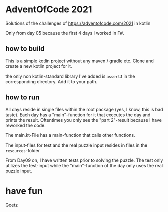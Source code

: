 # AdventOfCode 2021

Solutions of the challenges of https://adventofcode.com/2021 in kotlin

Only from day 05 because the first 4 days I worked in F#. 

## how to build

This is a simple kotlin project without any maven / gradle etc. Clone and create a new kotlin
project for it.

the only non kotlin-standard library I've added is `assertJ` in the corresponding directory.
Add it to your path.

## how to run

All days reside in single files within the root package (yes, I know, this is bad taste). Each day
has a "main"-function for it that executes the day and prints the result.
Oftentimes you only see the "part 2"-result because I have reworked the code.

The main.kt-File has a main-function that calls other functions.

The input-files for test and the real puzzle input resides in files in the `resources`-folder 

From Day09 on, I have written tests prior to solving the puzzle. The test only utilizes the
test-input while the "main"-function of the day only uses the real puzzle input.

# have fun

Goetz
